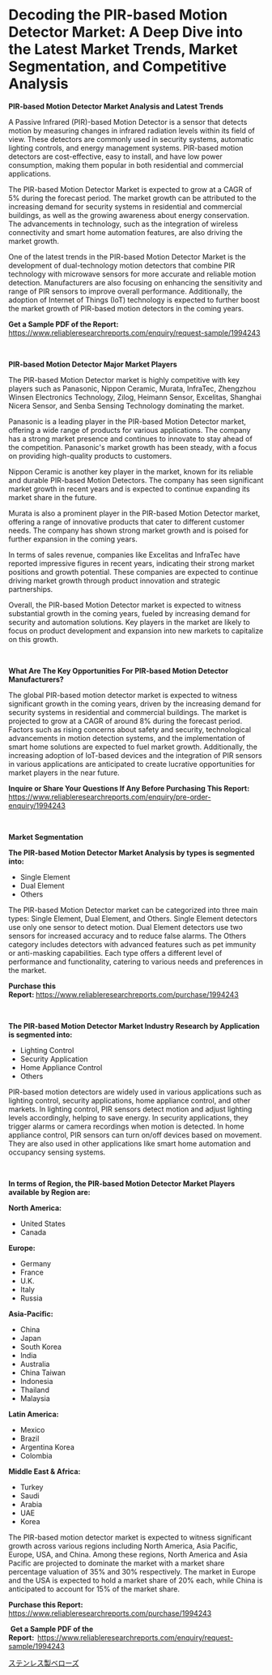 <p><h1>Decoding the PIR-based Motion Detector Market: A Deep Dive into the Latest Market Trends, Market Segmentation, and Competitive Analysis</h1></p><p><strong>PIR-based Motion Detector Market Analysis and Latest Trends</strong></p>
<p><p>A Passive Infrared (PIR)-based Motion Detector is a sensor that detects motion by measuring changes in infrared radiation levels within its field of view. These detectors are commonly used in security systems, automatic lighting controls, and energy management systems. PIR-based motion detectors are cost-effective, easy to install, and have low power consumption, making them popular in both residential and commercial applications.</p><p>The PIR-based Motion Detector Market is expected to grow at a CAGR of 5% during the forecast period. The market growth can be attributed to the increasing demand for security systems in residential and commercial buildings, as well as the growing awareness about energy conservation. The advancements in technology, such as the integration of wireless connectivity and smart home automation features, are also driving the market growth.</p><p>One of the latest trends in the PIR-based Motion Detector Market is the development of dual-technology motion detectors that combine PIR technology with microwave sensors for more accurate and reliable motion detection. Manufacturers are also focusing on enhancing the sensitivity and range of PIR sensors to improve overall performance. Additionally, the adoption of Internet of Things (IoT) technology is expected to further boost the market growth of PIR-based motion detectors in the coming years.</p></p>
<p><strong>Get a Sample PDF of the Report:&nbsp;</strong> <a href="https://www.reliableresearchreports.com/enquiry/request-sample/1994243">https://www.reliableresearchreports.com/enquiry/request-sample/1994243</a></p>
<p>&nbsp;</p>
<p><strong>PIR-based Motion Detector Major Market Players</strong></p>
<p><p>The PIR-based Motion Detector market is highly competitive with key players such as Panasonic, Nippon Ceramic, Murata, InfraTec, Zhengzhou Winsen Electronics Technology, Zilog, Heimann Sensor, Excelitas, Shanghai Nicera Sensor, and Senba Sensing Technology dominating the market.</p><p>Panasonic is a leading player in the PIR-based Motion Detector market, offering a wide range of products for various applications. The company has a strong market presence and continues to innovate to stay ahead of the competition. Panasonic's market growth has been steady, with a focus on providing high-quality products to customers.</p><p>Nippon Ceramic is another key player in the market, known for its reliable and durable PIR-based Motion Detectors. The company has seen significant market growth in recent years and is expected to continue expanding its market share in the future.</p><p>Murata is also a prominent player in the PIR-based Motion Detector market, offering a range of innovative products that cater to different customer needs. The company has shown strong market growth and is poised for further expansion in the coming years.</p><p>In terms of sales revenue, companies like Excelitas and InfraTec have reported impressive figures in recent years, indicating their strong market positions and growth potential. These companies are expected to continue driving market growth through product innovation and strategic partnerships.</p><p>Overall, the PIR-based Motion Detector market is expected to witness substantial growth in the coming years, fueled by increasing demand for security and automation solutions. Key players in the market are likely to focus on product development and expansion into new markets to capitalize on this growth.</p></p>
<p>&nbsp;</p>
<p><strong>What Are The Key Opportunities For PIR-based Motion Detector Manufacturers?</strong></p>
<p><p>The global PIR-based motion detector market is expected to witness significant growth in the coming years, driven by the increasing demand for security systems in residential and commercial buildings. The market is projected to grow at a CAGR of around 8% during the forecast period. Factors such as rising concerns about safety and security, technological advancements in motion detection systems, and the implementation of smart home solutions are expected to fuel market growth. Additionally, the increasing adoption of IoT-based devices and the integration of PIR sensors in various applications are anticipated to create lucrative opportunities for market players in the near future.</p></p>
<p><strong>Inquire or Share Your Questions If Any Before Purchasing This Report:</strong> <a href="https://www.reliableresearchreports.com/enquiry/pre-order-enquiry/1994243">https://www.reliableresearchreports.com/enquiry/pre-order-enquiry/1994243</a></p>
<p>&nbsp;</p>
<p><strong>Market Segmentation</strong></p>
<p><strong>The PIR-based Motion Detector Market Analysis by types is segmented into:</strong></p>
<p><ul><li>Single Element</li><li>Dual Element</li><li>Others</li></ul></p>
<p><p>The PIR-based Motion Detector market can be categorized into three main types: Single Element, Dual Element, and Others. Single Element detectors use only one sensor to detect motion. Dual Element detectors use two sensors for increased accuracy and to reduce false alarms. The Others category includes detectors with advanced features such as pet immunity or anti-masking capabilities. Each type offers a different level of performance and functionality, catering to various needs and preferences in the market.</p></p>
<p><strong>Purchase this Report:&nbsp;</strong><a href="https://www.reliableresearchreports.com/purchase/1994243">https://www.reliableresearchreports.com/purchase/1994243</a></p>
<p>&nbsp;</p>
<p><strong>The PIR-based Motion Detector Market Industry Research by Application is segmented into:</strong></p>
<p><ul><li>Lighting Control</li><li>Security Application</li><li>Home Appliance Control</li><li>Others</li></ul></p>
<p><p>PIR-based motion detectors are widely used in various applications such as lighting control, security applications, home appliance control, and other markets. In lighting control, PIR sensors detect motion and adjust lighting levels accordingly, helping to save energy. In security applications, they trigger alarms or camera recordings when motion is detected. In home appliance control, PIR sensors can turn on/off devices based on movement. They are also used in other applications like smart home automation and occupancy sensing systems.</p></p>
<p>&nbsp;</p>
<p><strong>In terms of Region, the PIR-based Motion Detector Market Players available by Region are:</strong></p>
<p>
    <p> <strong> North America: </strong>
        <ul>
            <li>United States</li>
            <li>Canada</li>
        </ul>
        </p> 
    <p> <strong> Europe: </strong>
        <ul>
            <li>Germany</li>
            <li>France</li>
            <li>U.K.</li>
            <li>Italy</li>
            <li>Russia</li>
        </ul>
        </p> 
    <p> <strong> Asia-Pacific: </strong>
        <ul>
            <li>China</li>
            <li>Japan</li>
            <li>South Korea</li>
            <li>India</li>
            <li>Australia</li>
            <li>China Taiwan</li>
            <li>Indonesia</li>
            <li>Thailand</li>
            <li>Malaysia</li>
        </ul>
        </p> 
    <p> <strong> Latin America: </strong>
        <ul>
            <li>Mexico</li>
            <li>Brazil</li>
            <li>Argentina Korea</li>
            <li>Colombia</li>
        </ul>
        </p> 
    <p> <strong> Middle East & Africa: </strong>
        <ul>
            <li>Turkey</li>
            <li>Saudi</li>
            <li>Arabia</li>
            <li>UAE</li>
            <li>Korea</li>
        </ul>
    </p>
    </p>
<p><p>The PIR-based motion detector market is expected to witness significant growth across various regions including North America, Asia Pacific, Europe, USA, and China. Among these regions, North America and Asia Pacific are projected to dominate the market with a market share percentage valuation of 35% and 30% respectively. The market in Europe and the USA is expected to hold a market share of 20% each, while China is anticipated to account for 15% of the market share.</p></p>
<p><strong>Purchase this Report: </strong><a href="https://www.reliableresearchreports.com/purchase/1994243">https://www.reliableresearchreports.com/purchase/1994243</a></p>
<p>&nbsp;<strong>Get a Sample PDF of the Report:&nbsp;&nbsp;</strong><a href="https://www.reliableresearchreports.com/enquiry/request-sample/1994243">https://www.reliableresearchreports.com/enquiry/request-sample/1994243</a></p>
<p><strong></strong></p>
<p><p><a href="https://github.com/ksxzwxabcuynh011/Market-Research-Report-List-1/blob/main/361698814243.md">ステンレス製ベローズ</a></p></p>